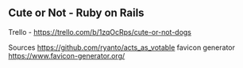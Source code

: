 ## Cute or Not - Ruby on Rails



Trello - https://trello.com/b/1zqOcRps/cute-or-not-dogs


Sources
https://github.com/ryanto/acts_as_votable
favicon generator https://www.favicon-generator.org/ 